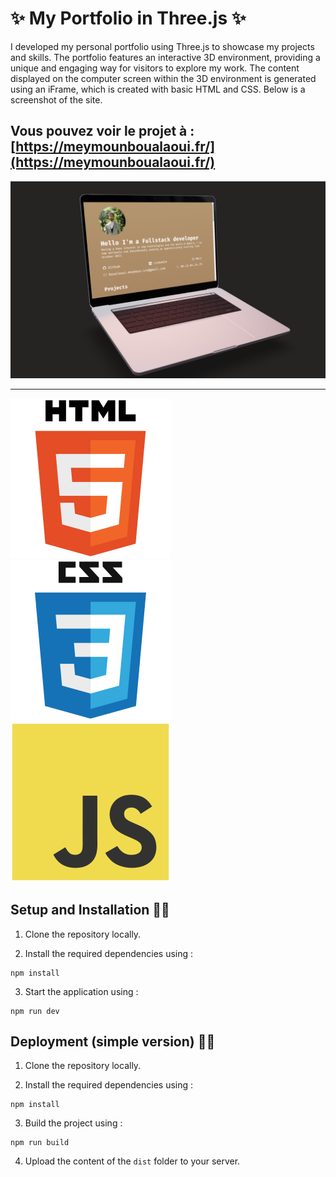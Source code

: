 # ✨ My Portfolio in Three.js ✨

I developed my personal portfolio using Three.js to showcase my projects and skills. The portfolio features an interactive 3D environment, providing a unique and engaging way for visitors to explore my work. The content displayed on the computer screen within the 3D environment is generated using an iFrame, which is created with basic HTML and CSS. Below is a screenshot of the site.

## Vous pouvez voir le projet à : [https://meymounboualaoui.fr/](https://meymounboualaoui.fr/)

![Capture d'écran du site web](/public/siteweb_screen.png)

---

[![html5](https://raw.githubusercontent.com/devicons/devicon/master/icons/html5/html5-original-wordmark.svg)](https://www.w3schools.com/html/)
[![css3](https://raw.githubusercontent.com/devicons/devicon/master/icons/css3/css3-original-wordmark.svg)](https://www.w3schools.com/css/)
[![javascript](https://raw.githubusercontent.com/devicons/devicon/master/icons/javascript/javascript-original.svg)](https://www.javascript.com/)

## Setup and Installation 👨‍💻

1. Clone the repository locally.

2. Install the required dependencies using :

```terminal
npm install
```

3. Start the application using :

```terminal
npm run dev
```

## Deployment (simple version) 👨‍💻

1. Clone the repository locally.

2. Install the required dependencies using :

```terminal
npm install
```

3. Build the project using :

```terminal
npm run build
```

4. Upload the content of the `dist` folder to your server.
